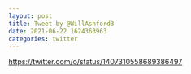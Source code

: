 ```yaml
--- 
layout: post 
title: Tweet by @WillAshford3 
date: 2021-06-22 1624363963 
categories: twitter 
--- 
```

https://twitter.com/o/status/1407310558689386497